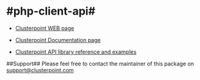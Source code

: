 #php-client-api#
==============

* [Clusterpoint WEB page](https://www.clusterpoint.com/)

* [Clusterpoint Documentation page]( https://www.clusterpoint.com/docs/3.0/36)

* [Clusterpoint API library reference and examples](https://www.clusterpoint.com/docs/api/3/rest/214)


##Support##
Please feel free to contact the maintainer of this package on
support@clusterpoint.com
